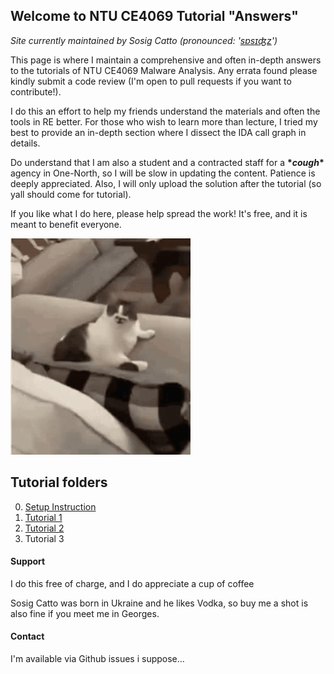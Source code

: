 ## Welcome to NTU CE4069 Tutorial "Answers" 

_Site currently maintained by Sosig Catto (pronounced: '[sɒsɪʤz](https://www.google.com/search?client=firefox-b-d&q=sausage+ipa+pronunciation)')_

This page is where I maintain a comprehensive and often in-depth answers to the tutorials of NTU CE4069 Malware Analysis. Any errata found please kindly submit a code review (I'm open to pull requests if you want to contribute!). 

I do this an effort to help my friends understand the materials and often the tools in RE better. For those who wish to learn more than lecture, I tried my best to provide an in-depth section where I dissect the IDA call graph in details. 

Do understand that I am also a student and a contracted staff for a **\*_cough_\*** agency in One-North, so I will be slow in updating the content. Patience is deeply appreciated. Also, I will only upload the solution after the tutorial (so yall should come for tutorial). 

If you like what I do here, please help spread the work! It's free, and it is meant to benefit everyone. 

![Cat Lick](./catlick.gif)
## **Tutorial folders**
0. [Setup Instruction](./install.md)
1. [Tutorial 1](./L1/L1.md)
2. [Tutorial 2](./L2/L2.md)
3. Tutorial 3

#### **Support** 

I do this free of charge, and I do appreciate a cup of coffee

Sosig Catto was born in Ukraine and he likes Vodka, so buy me a shot is also fine if you meet me in Georges.

#### **Contact**

I'm available via Github issues i suppose...


